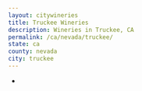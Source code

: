 ```yaml
---
layout: citywineries
title: Truckee Wineries
description: Wineries in Truckee, CA
permalink: /ca/nevada/truckee/
state: ca
county: nevada
city: truckee
---
```

-
